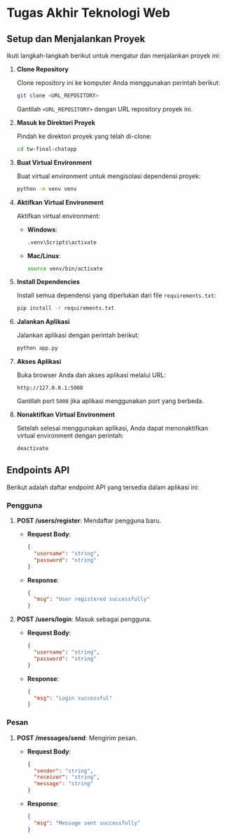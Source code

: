 # Tugas Akhir Teknologi Web

## Setup dan Menjalankan Proyek

Ikuti langkah-langkah berikut untuk mengatur dan menjalankan proyek ini:

1. **Clone Repository**

   Clone repository ini ke komputer Anda menggunakan perintah berikut:

   ```bash
   git clone <URL_REPOSITORY>
   ```

   Gantilah `<URL_REPOSITORY>` dengan URL repository proyek ini.

2. **Masuk ke Direktori Proyek**

   Pindah ke direktori proyek yang telah di-clone:

   ```bash
   cd tw-final-chatapp
   ```

3. **Buat Virtual Environment**

   Buat virtual environment untuk mengisolasi dependensi proyek:

   ```bash
   python -m venv venv
   ```

4. **Aktifkan Virtual Environment**

   Aktifkan virtual environment:

   - **Windows**:
     ```bash
     .venv\Scripts\activate
     ```
   - **Mac/Linux**:
     ```bash
     source venv/bin/activate
     ```

5. **Install Dependencies**

   Install semua dependensi yang diperlukan dari file `requirements.txt`:

   ```bash
   pip install -r requirements.txt
   ```

6. **Jalankan Aplikasi**

   Jalankan aplikasi dengan perintah berikut:

   ```bash
   python app.py
   ```

7. **Akses Aplikasi**

   Buka browser Anda dan akses aplikasi melalui URL:

   ```
   http://127.0.0.1:5000
   ```

   Gantilah port `5000` jika aplikasi menggunakan port yang berbeda.

8. **Nonaktifkan Virtual Environment**

   Setelah selesai menggunakan aplikasi, Anda dapat menonaktifkan virtual environment dengan perintah:

   ```bash
   deactivate
   ```

## Endpoints API

Berikut adalah daftar endpoint API yang tersedia dalam aplikasi ini:

### Pengguna

1. **POST /users/register**: Mendaftar pengguna baru.

   - **Request Body**:
     ```json
     {
       "username": "string",
       "password": "string"
     }
     ```
   - **Response**:
     ```json
     {
       "msg": "User registered successfully"
     }
     ```

2. **POST /users/login**: Masuk sebagai pengguna.

   - **Request Body**:
     ```json
     {
       "username": "string",
       "password": "string"
     }
     ```
   - **Response**:
     ```json
     {
       "msg": "Login successful"
     }
     ```

### Pesan

1. **POST /messages/send**: Mengirim pesan.

   - **Request Body**:
     ```json
     {
       "sender": "string",
       "receiver": "string",
       "message": "string"
     }
     ```
   - **Response**:
     ```json
     {
       "msg": "Message sent successfully"
     }
     ```
